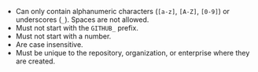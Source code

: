* Can only contain alphanumeric characters (`[a-z]`, `[A-Z]`, `[0-9]`) or underscores (`_`). Spaces are not allowed.
* Must not start with the `GITHUB_` prefix.
* Must not start with a number.
* Are case insensitive.
* Must be unique to the repository, organization, or enterprise where they are created.
